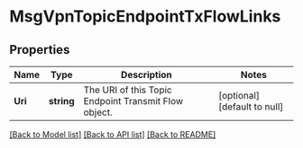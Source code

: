 # MsgVpnTopicEndpointTxFlowLinks

## Properties
Name | Type | Description | Notes
------------ | ------------- | ------------- | -------------
**Uri** | **string** | The URI of this Topic Endpoint Transmit Flow object. | [optional] [default to null]

[[Back to Model list]](../README.md#documentation-for-models) [[Back to API list]](../README.md#documentation-for-api-endpoints) [[Back to README]](../README.md)

